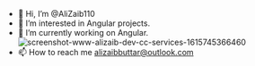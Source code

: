 - 👋 Hi, I’m @AliZaib110
- 👀 I’m interested in Angular projects.
- 🌱 I’m currently working on Angular.
![screenshot-www-alizaib-dev-cc-services-1615745366460](https://user-images.githubusercontent.com/73781431/120378033-587aea00-c337-11eb-87f1-85cd71708663.png)
- 📫 How to reach me alizaibbuttar@outlook.com

<!---
AliZaib110/AliZaib110 is a ✨ special ✨ repository because its `README.md` (this file) appears on your GitHub profile.
You can click the Preview link to take a look at your changes.
--->
